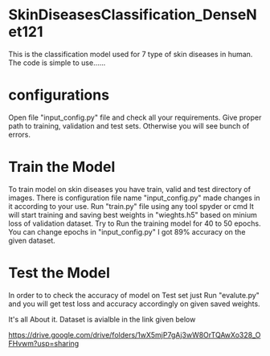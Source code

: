# SkinDiseasesClassification_DenseNet121
This is the classification model used for 7 type of skin diseases in human.
The code is simple to use......

# configurations
Open file "input_config.py" file and check all your requirements.
Give proper path to training, validation and test sets.
Otherwise you will see bunch of errors.

# Train the Model
To train model on skin diseases you have train, valid and test directory of images.
There is configuration file name "input_config.py" made changes in it according to your use.
Run "train.py" file using any tool spyder or cmd
It will start training and saving best weights in "wieghts.h5" based on minium loss of validation dataset.
Try to Run the training model for 40 to 50 epochs.
You can change epochs in "input_config.py"
I got 89% accuracy on the given dataset.

# Test the Model
In order to to check the accuracy of model on Test set just
Run "evalute.py" and you will get test loss and accuracy accordingly on given saved weights.


It's all About it.
Dataset is avialble in the link given below

https://drive.google.com/drive/folders/1wX5mjP7gAj3wW8OrTQAwXo328_OFHvwm?usp=sharing
